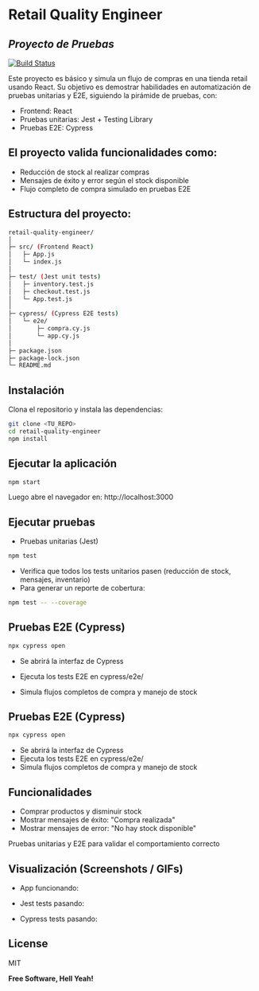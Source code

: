# Retail Quality Engineer
## _Proyecto de Pruebas_

[![Build Status](https://travis-ci.org/joemccann/dillinger.svg?branch=master)](https://travis-ci.org/joemccann/dillinger)

Este proyecto es básico y simula un flujo de compras en una tienda retail usando React.
Su objetivo es demostrar habilidades en automatización de pruebas unitarias y E2E, siguiendo la pirámide de pruebas, con:

- Frontend: React
- Pruebas unitarias: Jest + Testing Library
- Pruebas E2E: Cypress

## El proyecto valida funcionalidades como:

- Reducción de stock al realizar compras
- Mensajes de éxito y error según el stock disponible
- Flujo completo de compra simulado en pruebas E2E

 ## Estructura del proyecto:
```sh
retail-quality-engineer/
│
├─ src/ (Frontend React)                  
│   ├─ App.js
│   └─ index.js
│
├─ test/ (Jest unit tests)                
│   ├─ inventory.test.js
│   ├─ checkout.test.js
│   └─ App.test.js
│
├─ cypress/ (Cypress E2E tests)              
│   └─ e2e/
│       ├─ compra.cy.js
│       └─ app.cy.js
│
├─ package.json
├─ package-lock.json
└─ README.md
```


## Instalación

Clona el repositorio y instala las dependencias:


```sh
git clone <TU_REPO>
cd retail-quality-engineer
npm install
```

## Ejecutar la aplicación

```sh
npm start
```
Luego abre el navegador en: http://localhost:3000

## Ejecutar pruebas
- Pruebas unitarias (Jest)
```sh
npm test
```
- Verifica que todos los tests unitarios pasen (reducción de stock, mensajes, inventario)
- Para generar un reporte de cobertura:
```sh
npm test -- --coverage
```
## Pruebas E2E (Cypress)

```sh
npx cypress open
```

- Se abrirá la interfaz de Cypress

- Ejecuta los tests E2E en cypress/e2e/

- Simula flujos completos de compra y manejo de stock

## Pruebas E2E (Cypress)


```sh
npx cypress open
```
- Se abrirá la interfaz de Cypress
- Ejecuta los tests E2E en cypress/e2e/
- Simula flujos completos de compra y manejo de stock

## Funcionalidades

- Comprar productos y disminuir stock
- Mostrar mensajes de éxito: "Compra realizada"
- Mostrar mensajes de error: "No hay stock disponible"

Pruebas unitarias y E2E para validar el comportamiento correcto

## Visualización (Screenshots / GIFs)

- App funcionando:


- Jest tests pasando:


- Cypress tests pasando:



## License

MIT

**Free Software, Hell Yeah!**

